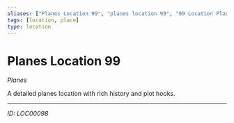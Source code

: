 ```yaml
---
aliases: ["Planes Location 99", "planes location 99", "99 Location Planes"]
tags: [location, place]
type: location
---
```


# Planes Location 99

*Planes*

A detailed planes location with rich history and plot hooks.

---
*ID: LOC00098*